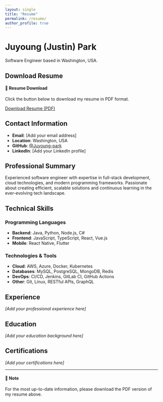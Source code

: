```yaml
---
layout: single
title: "Resume"
permalink: /resume/
author_profile: true
---
```


# Juyoung (Justin) Park

Software Engineer based in Washington, USA.

## Download Resume

<div class="notice--info">
  <h4>📄 Resume Download</h4>
  <p>Click the button below to download my resume in PDF format.</p>
  <a href="/assets/files/Juyoung(Justin)Park CV_2025_US.pdf" class="btn btn--primary" download>
    <i class="fas fa-download"></i> Download Resume (PDF)
  </a>
</div>

## Contact Information

- **Email**: [Add your email address]
- **Location**: Washington, USA
- **GitHub**: [@Juyoung-park](https://github.com/Juyoung-park)
- **LinkedIn**: [Add your LinkedIn profile]

## Professional Summary

Experienced software engineer with expertise in full-stack development, cloud technologies, and modern programming frameworks. Passionate about creating efficient, scalable solutions and continuous learning in the ever-evolving tech landscape.

## Technical Skills

### Programming Languages
- **Backend**: Java, Python, Node.js, C#
- **Frontend**: JavaScript, TypeScript, React, Vue.js
- **Mobile**: React Native, Flutter

### Technologies & Tools
- **Cloud**: AWS, Azure, Docker, Kubernetes
- **Databases**: MySQL, PostgreSQL, MongoDB, Redis
- **DevOps**: CI/CD, Jenkins, GitLab CI, GitHub Actions
- **Other**: Git, Linux, RESTful APIs, GraphQL

## Experience

*[Add your professional experience here]*

## Education

*[Add your education background here]*

## Certifications

*[Add your certifications here]*

---

<div class="notice--warning">
  <h4>📝 Note</h4>
  <p>For the most up-to-date information, please download the PDF version of my resume above.</p>
</div>
